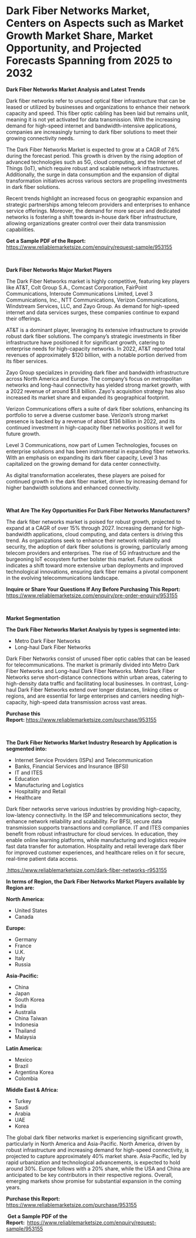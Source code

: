 <p><h1>Dark Fiber Networks Market, Centers on Aspects such as Market Growth Market Share, Market Opportunity, and Projected Forecasts Spanning from 2025 to 2032</h1></p><p><strong>Dark Fiber Networks Market Analysis and Latest Trends</strong></p>
<p><p>Dark fiber networks refer to unused optical fiber infrastructure that can be leased or utilized by businesses and organizations to enhance their network capacity and speed. This fiber optic cabling has been laid but remains unlit, meaning it is not yet activated for data transmission. With the increasing demand for high-speed internet and bandwidth-intensive applications, companies are increasingly turning to dark fiber solutions to meet their growing connectivity needs.</p><p>The Dark Fiber Networks Market is expected to grow at a CAGR of 7.6% during the forecast period. This growth is driven by the rising adoption of advanced technologies such as 5G, cloud computing, and the Internet of Things (IoT), which require robust and scalable network infrastructures. Additionally, the surge in data consumption and the expansion of digital transformation initiatives across various sectors are propelling investments in dark fiber solutions.</p><p>Recent trends highlight an increased focus on geographic expansion and strategic partnerships among telecom providers and enterprises to enhance service offerings. Moreover, the demand for more secure and dedicated networks is fostering a shift towards in-house dark fiber infrastructure, allowing organizations greater control over their data transmission capabilities.</p></p>
<p><strong>Get a Sample PDF of the Report:&nbsp;</strong> <a href="https://www.reliablemarketsize.com/enquiry/request-sample/953155?utm_campaign=3272&utm_medium=2&utm_source=Github&utm_content=ia&utm_term=18042025&utm_id=dark-fiber-networks">https://www.reliablemarketsize.com/enquiry/request-sample/953155</a></p>
<p>&nbsp;</p>
<p><strong>Dark Fiber Networks Major Market Players</strong></p>
<p><p>The Dark Fiber Networks market is highly competitive, featuring key players like AT&T, Colt Group S.A., Comcast Corporation, FairPoint Communications, Interoute Communications Limited, Level 3 Communications, Inc., NTT Communications, Verizon Communications, Windstream Services, LLC, and Zayo Group. As demand for high-speed internet and data services surges, these companies continue to expand their offerings.</p><p>AT&T is a dominant player, leveraging its extensive infrastructure to provide robust dark fiber solutions. The company’s strategic investments in fiber infrastructure have positioned it for significant growth, catering to enterprise needs for high-capacity networks. In 2022, AT&T reported total revenues of approximately $120 billion, with a notable portion derived from its fiber services.</p><p>Zayo Group specializes in providing dark fiber and bandwidth infrastructure across North America and Europe. The company’s focus on metropolitan networks and long-haul connectivity has yielded strong market growth, with a 2022 revenue of around $1.8 billion. Zayo's acquisition strategy has also increased its market share and expanded its geographical footprint.</p><p>Verizon Communications offers a suite of dark fiber solutions, enhancing its portfolio to serve a diverse customer base. Verizon’s strong market presence is backed by a revenue of about $136 billion in 2022, and its continued investment in high-capacity fiber networks positions it well for future growth.</p><p>Level 3 Communications, now part of Lumen Technologies, focuses on enterprise solutions and has been instrumental in expanding fiber networks. With an emphasis on expanding its dark fiber capacity, Level 3 has capitalized on the growing demand for data center connectivity.</p><p>As digital transformation accelerates, these players are poised for continued growth in the dark fiber market, driven by increasing demand for higher bandwidth solutions and enhanced connectivity.</p></p>
<p>&nbsp;</p>
<p><strong>What Are The Key Opportunities For Dark Fiber Networks Manufacturers?</strong></p>
<p><p>The dark fiber networks market is poised for robust growth, projected to expand at a CAGR of over 15% through 2027. Increasing demand for high-bandwidth applications, cloud computing, and data centers is driving this trend. As organizations seek to enhance their network reliability and security, the adoption of dark fiber solutions is growing, particularly among telecom providers and enterprises. The rise of 5G infrastructure and the burgeoning IoT ecosystem further bolster this market. Future outlook indicates a shift toward more extensive urban deployments and improved technological innovations, ensuring dark fiber remains a pivotal component in the evolving telecommunications landscape.</p></p>
<p><strong>Inquire or Share Your Questions If Any Before Purchasing This Report:</strong> <a href="https://www.reliablemarketsize.com/enquiry/pre-order-enquiry/953155?utm_campaign=3272&utm_medium=2&utm_source=Github&utm_content=ia&utm_term=18042025&utm_id=dark-fiber-networks">https://www.reliablemarketsize.com/enquiry/pre-order-enquiry/953155</a></p>
<p>&nbsp;</p>
<p><strong>Market Segmentation</strong></p>
<p><strong>The Dark Fiber Networks Market Analysis by types is segmented into:</strong></p>
<p><ul><li>Metro Dark Fiber Networks</li><li>Long-haul Dark Fiber Networks</li></ul></p>
<p><p>Dark Fiber Networks consist of unused fiber optic cables that can be leased for telecommunications. The market is primarily divided into Metro Dark Fiber Networks and Long-haul Dark Fiber Networks. Metro Dark Fiber Networks serve short-distance connections within urban areas, catering to high-density data traffic and facilitating local businesses. In contrast, Long-haul Dark Fiber Networks extend over longer distances, linking cities or regions, and are essential for large enterprises and carriers needing high-capacity, high-speed data transmission across vast areas.</p></p>
<p><strong>Purchase this Report:&nbsp;</strong><a href="https://www.reliablemarketsize.com/purchase/953155?utm_campaign=3272&utm_medium=2&utm_source=Github&utm_content=ia&utm_term=18042025&utm_id=dark-fiber-networks">https://www.reliablemarketsize.com/purchase/953155</a></p>
<p>&nbsp;</p>
<p><strong>The Dark Fiber Networks Market Industry Research by Application is segmented into:</strong></p>
<p><ul><li>Internet Service Providers (ISPs) and Telecommunication</li><li>Banks, Financial Services and Insurance (BFSI)</li><li>IT and ITES</li><li>Education</li><li>Manufacturing and Logistics</li><li>Hospitality and Retail</li><li>Healthcare</li></ul></p>
<p><p>Dark fiber networks serve various industries by providing high-capacity, low-latency connectivity. In the ISP and telecommunications sector, they enhance network reliability and scalability. For BFSI, secure data transmission supports transactions and compliance. IT and ITES companies benefit from robust infrastructure for cloud services. In education, they enable online learning platforms, while manufacturing and logistics require fast data transfer for automation. Hospitality and retail leverage dark fiber for improved customer experiences, and healthcare relies on it for secure, real-time patient data access.</p></p>
<p><a href="https://www.reliablemarketsize.com/dark-fiber-networks-r953155?utm_campaign=3272&utm_medium=2&utm_source=Github&utm_content=ia&utm_term=18042025&utm_id=dark-fiber-networks">&nbsp;https://www.reliablemarketsize.com/dark-fiber-networks-r953155</a></p>
<p><strong>In terms of Region, the Dark Fiber Networks Market Players available by Region are:</strong></p>
<p>
    <p> <strong> North America: </strong>
        <ul>
            <li>United States</li>
            <li>Canada</li>
        </ul>
        </p> 
    <p> <strong> Europe: </strong>
        <ul>
            <li>Germany</li>
            <li>France</li>
            <li>U.K.</li>
            <li>Italy</li>
            <li>Russia</li>
        </ul>
        </p> 
    <p> <strong> Asia-Pacific: </strong>
        <ul>
            <li>China</li>
            <li>Japan</li>
            <li>South Korea</li>
            <li>India</li>
            <li>Australia</li>
            <li>China Taiwan</li>
            <li>Indonesia</li>
            <li>Thailand</li>
            <li>Malaysia</li>
        </ul>
        </p> 
    <p> <strong> Latin America: </strong>
        <ul>
            <li>Mexico</li>
            <li>Brazil</li>
            <li>Argentina Korea</li>
            <li>Colombia</li>
        </ul>
        </p> 
    <p> <strong> Middle East & Africa: </strong>
        <ul>
            <li>Turkey</li>
            <li>Saudi</li>
            <li>Arabia</li>
            <li>UAE</li>
            <li>Korea</li>
        </ul>
    </p>
    </p>
<p><p>The global dark fiber networks market is experiencing significant growth, particularly in North America and Asia-Pacific. North America, driven by robust infrastructure and increasing demand for high-speed connectivity, is projected to capture approximately 40% market share. Asia-Pacific, led by rapid urbanization and technological advancements, is expected to hold around 30%. Europe follows with a 20% share, while the USA and China are anticipated to be key contributors in their respective regions. Overall, emerging markets show promise for substantial expansion in the coming years.</p></p>
<p><strong>Purchase this Report: </strong><a href="https://www.reliablemarketsize.com/purchase/953155?utm_campaign=3272&utm_medium=2&utm_source=Github&utm_content=ia&utm_term=18042025&utm_id=dark-fiber-networks">https://www.reliablemarketsize.com/purchase/953155</a></p>
<p>&nbsp;<strong>Get a Sample PDF of the Report:&nbsp;&nbsp;</strong><a href="https://www.reliablemarketsize.com/enquiry/request-sample/953155?utm_campaign=3272&utm_medium=2&utm_source=Github&utm_content=ia&utm_term=18042025&utm_id=dark-fiber-networks">https://www.reliablemarketsize.com/enquiry/request-sample/953155</a></p>
<p><strong></strong></p>
<p><p></p><p></p><p></p></p>